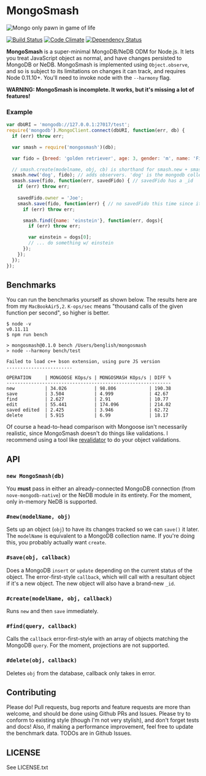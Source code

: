 # MongoSmash

![Mongo only pawn in game of life](http://padresteve.files.wordpress.com/2011/04/blazing-saddles-mongo.gif)

[![Build Status](https://travis-ci.org/bengl/mongosmash.png?branch=master)](https://travis-ci.org/bengl/mongosmash)
[![Code Climate](https://codeclimate.com/github/bengl/mongosmash.png)](https://codeclimate.com/github/bengl/mongosmash)
[![Dependency Status](https://gemnasium.com/bengl/mongosmash.png)](https://gemnasium.com/bengl/mongosmash)

**MongoSmash** is a super-minimal MongoDB/NeDB ODM for Node.js. It lets you
treat JavaScript object as normal, and have changes persisted to MongoDB or
NeDB. MongoSmash is implemented using `Object.observe`, and so is subject to its
limitations on changes it can track, and requires Node 0.11.10+. You'll need to
invoke node with the `--harmony` flag.

**WARNING: MongoSmash is incomplete. It works, but it's missing a lot of
features!**

### Example

```javascript
var dbURI = 'mongodb://127.0.0.1:27017/test';
require('mongodb').MongoClient.connect(dbURI, function(err, db) {
  if (err) throw err;

  var smash = require('mongosmash')(db);

  var fido = {breed: 'golden retriever', age: 3, gender: 'm', name: 'Fido'};

  // smash.create(modelname, obj, cb) is shorthand for smash.new + smash.save
  smash.new('dog', fido); // adds observers. 'dog' is the mongodb collection name
  smash.save(fido, function(err, savedFido) { // savedFido has a _id
    if (err) throw err;
    
    savedFido.owner = 'Joe';
    smash.save(fido, function(err) { // no savedFido this time since it's an update
      if (err) throw err;

      smash.find({name: 'einstein'}, function(err, dogs){
        if (err) throw err;

        var einstein = dogs[0];
        // ... do something w/ einstein
      });
    });
  });
});
```

## Benchmarks

You can run the benchmarks yourself as shown below. The results here are from
my `MacBookAir5,2`. `K-ops/sec` means "thousand calls of the given function per
second", so higher is better.

```
$ node -v
v0.11.11
$ npm run bench

> mongosmash@0.1.0 bench /Users/benglish/mongosmash
> node --harmony bench/test

Failed to load c++ bson extension, using pure JS version
........................

OPERATION     | MONGOOSE KOps/s | MONGOSMASH KOps/s | DIFF %
------------------------------------------------------------
new           | 34.026          | 98.806            | 190.38
save          | 3.504           | 4.999             | 42.67
find          | 2.627           | 2.91              | 10.77
edit          | 55.441          | 174.096           | 214.02
saved edited  | 2.425           | 3.946             | 62.72
delete        | 5.915           | 6.99              | 18.17
```

Of course a head-to-head comparison with Mongoose isn't necessarily realistic,
since MongoSmash doesn't do things like validations. I recommend using a tool
like [revalidator](https://github.com/flatiron/revalidator) to do your object
validations.

## API

### `new MongoSmash(db)`
You **must** pass in either an already-connected MongoDB connection (from
`nove-mongodb-native`) or the NeDB module in its entirety. For the moment, only
in-memory NeDB is supported.

### `#new(modelName, obj)`
Sets up an object (`obj`) to have its changes tracked so we can `save()` it
later. The `modelName` is equivalent to a MongoDB collection name. If you're
doing this, you probably actually want `create`.

### `#save(obj, callback)`
Does a MongoDB `insert` or `update` depending on the current status of the
object. The error-first-style `callback`, which will call with a resultant
object if it's a new object. The new object will also have a brand-new `_id`.

### `#create(modelName, obj, callback)`
Runs `new` and then `save` immediately.

### `#find(query, callback)`
Calls the `callback` error-first-style with an array of objects matching the
MongoDB `query`. For the moment, projections are not supported.

### `#delete(obj, callback)`
Deletes `obj` from the database, callback only takes in error.

## Contributing

Please do! Pull requests, bug reports and feature requests are more than 
welcome, and should be done using Github PRs and Issues. Please try to conform
to existing style (though I'm not very stylish), and don't forget tests and
docs! Also, if making a performance improvement, feel free to update the
benchmark data. TODOs are in Github Issues.

## LICENSE

See LICENSE.txt

